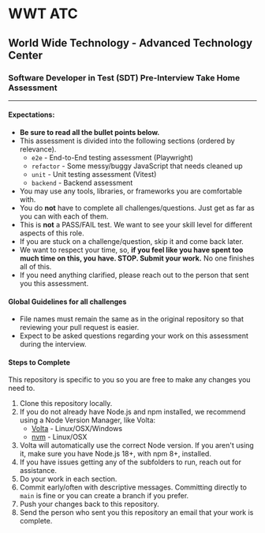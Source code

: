 # WWT ATC


## World Wide Technology - Advanced Technology Center


### Software Developer in Test (SDT) Pre-Interview Take Home Assessment


* * *


#### Expectations:

* **Be sure to read all the bullet points below.**
* This assessment is divided into the following sections (ordered by relevance).
  * `e2e` - End-to-End testing assessment (Playwright)
  * `refactor` - Some messy/buggy JavaScript that needs cleaned up
  * `unit` - Unit testing assessment (Vitest)
  * `backend` - Backend assessment
* You may use any tools, libraries, or frameworks you are comfortable with.
* You do **not** have to complete all challenges/questions. Just get as far as you can with each of them.
* This is **not** a PASS/FAIL test. We want to see your skill level for different aspects of this role.
* If you are stuck on a challenge/question, skip it and come back later.
* We want to respect your time, so, **if you feel like you have spent too much time on this, you have. STOP. Submit your work.** No one finishes all of this.
* If you need anything clarified, please reach out to the person that sent you this assessment.


#### Global Guidelines for all challenges

* File names must remain the same as in the original repository so that reviewing your pull request is easier.
* Expect to be asked questions regarding your work on this assessment during the interview.


#### Steps to Complete

This repository is specific to you so you are free to make any changes you need to.

1. Clone this repository locally.
1. If you do not already have Node.js and npm installed, we recommend using a Node Version Manager, like Volta:
   * [Volta](https://docs.volta.sh/guide/getting-started) - Linux/OSX/Windows
   * [nvm](https://github.com/creationix/nvm) - Linux/OSX
1. Volta will automatically use the correct Node version. If you aren't using it, make sure you have Node.js 18+, with npm 8+, installed.
1. If you have issues getting any of the subfolders to run, reach out for assistance.
1. Do your work in each section.
1. Commit early/often with descriptive messages. Committing directly to `main` is fine or you can create a branch if you prefer.
1. Push your changes back to this repository.
1. Send the person who sent you this repository an email that your work is complete.
